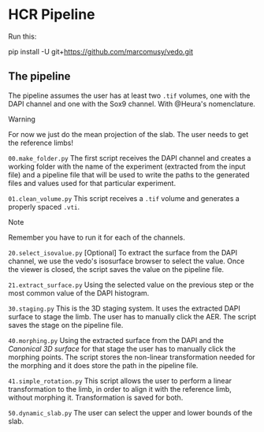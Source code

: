 # HCR Pipeline

Run this: 

pip install -U git+https://github.com/marcomusy/vedo.git

## The pipeline 

The pipeline assumes the user has at least two `.tif` volumes, one with the DAPI channel and one with the Sox9 channel.
With @Heura's nomenclature.

> [!WARNING]
> For now we just do the mean projection of the slab.
> The user needs to get the reference limbs!


`00.make_folder.py`
The first script receives the DAPI channel and creates a working folder with the name of the experiment (extracted from the input file) and a pipeline file that will be used to write the paths to the generated files and values used for that particular experiment. 

`01.clean_volume.py`
This script receives a `.tif` volume and generates a properly spaced `.vti`.

> [!NOTE]
> Remember you have to run it for each of the channels.

`20.select_isovalue.py`
[Optional] To extract the surface from the DAPI channel, we use the vedo's isosurface browser to select the value. Once the viewer is closed, the script saves the value on the pipeline file. 

`21.extract_surface.py`
Using the selected value on the previous step or the most common value of the DAPI histogram.

`30.staging.py`
This is the 3D staging system. It uses the extracted DAPI surface to stage the limb. The user has to manually click the AER. The script saves the stage on the pipeline file.

`40.morphing.py`
Using the extracted surface from the DAPI and the _Canonical 3D surface_ for that stage the user has to manually click the morphing points. The script stores the non-linear transformation needed for the morphing and it does store the path in the pipeline file.

`41.simple_rotation.py`
This script allows the user to perform a linear transformation to the limb, in order to align it with the reference limb, without morphing it. Transformation is saved for both. 

`50.dynamic_slab.py`
The user can select the upper and lower bounds of the slab. 





